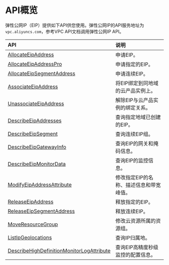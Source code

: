 # API概览

弹性公网IP（EIP）提供如下API供您使用。弹性公网IP的API服务地址为`vpc.aliyuncs.com`，参考VPC API文档调用弹性公网IP API。

|API|说明|
|:--|:-|
|[AllocateEipAddress](/cn.zh-CN/API参考/弹性公网IP/AllocateEipAddress.md)|申请EIP。|
|[AllocateEipAddressPro](/cn.zh-CN/API参考/弹性公网IP/AllocateEipAddressPro.md)|申请指定的EIP。|
|[AllocateEipSegmentAddress](/cn.zh-CN/API参考/弹性公网IP/AllocateEipSegmentAddress.md)|申请连续EIP。|
|[AssociateEipAddress](/cn.zh-CN/API参考/弹性公网IP/AssociateEipAddress.md)|将EIP绑定到同地域的云产品实例上。|
|[UnassociateEipAddress](/cn.zh-CN/API参考/弹性公网IP/UnassociateEipAddress.md)|解除EIP与云产品实例的绑定关系。|
|[DescribeEipAddresses](/cn.zh-CN/API参考/弹性公网IP/DescribeEipAddresses.md)|查询指定地域已创建的EIP。|
|[DescribeEipSegment](/cn.zh-CN/API参考/弹性公网IP/DescribeEipSegment.md)|查询连续EIP组。|
|[DescribeEipGatewayInfo](/cn.zh-CN/API参考/弹性公网IP/DescribeEipGatewayInfo.md)|查询EIP的网关和掩码信息。|
|[DescribeEipMonitorData](/cn.zh-CN/API参考/监控/DescribeEipMonitorData.md)|查询EIP的监控信息。|
|[ModifyEipAddressAttribute](/cn.zh-CN/API参考/弹性公网IP/ModifyEipAddressAttribute.md)|修改指定EIP的名称、描述信息和带宽峰值。|
|[ReleaseEipAddress](/cn.zh-CN/API参考/弹性公网IP/ReleaseEipAddress.md)|释放指定的EIP。|
|[ReleaseEipSegmentAddress](/cn.zh-CN/API参考/弹性公网IP/ReleaseEipSegmentAddress.md)|释放连续EIP。|
|[MoveResourceGroup](/cn.zh-CN/API参考/专有网络（VPC）/MoveResourceGroup.md)|修改云资源所属的资源组。|
|[ListIpGeolocations](/cn.zh-CN/API参考/弹性公网IP/ListIpGeolocations.md)|查询IP归属地。|
|[DescribeHighDefinitionMonitorLogAttribute](/cn.zh-CN/API参考/弹性公网IP/DescribeHighDefinitionMonitorLogAttribute.md)|查询EIP高精度秒级监控的配置信息。|

